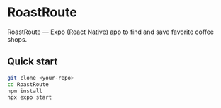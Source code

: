 # RoastRoute

RoastRoute — Expo (React Native) app to find and save favorite coffee shops.

## Quick start

```bash
git clone <your-repo>
cd RoastRoute
npm install
npx expo start

